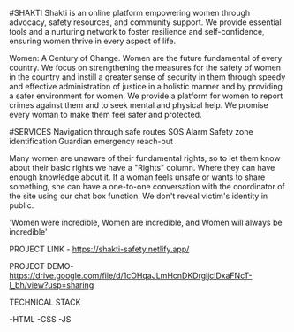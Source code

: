 #SHAKTI
Shakti is an online platform empowering women through advocacy, safety resources, and community support. We provide essential tools and a nurturing network to foster resilience and self-confidence, ensuring women thrive in every aspect of life.

Women: A Century of Change. Women are the future fundamental of every country. We focus on strengthening the measures for the safety of women in the country and instill a greater sense of security in them through speedy and effective administration of justice in a holistic manner and by providing a safer environment for women. We provide a platform for women to report crimes against them and to seek mental and physical help. We promise every woman to make them feel safer and protected.

#SERVICES
Navigation through safe routes SOS Alarm Safety zone identification Guardian emergency reach-out

Many women are unaware of their fundamental rights, so to let them know about their basic rights we have a "Rights" column. Where they can have enough knowledge about it. If a woman feels unsafe or wants to share something, she can have a one-to-one conversation with the coordinator of the site using our chat box function. We don't reveal victim's identity in public.

'Women were incredible, Women are incredible, and Women will always be incredible'

PROJECT LINK - https://shakti-safety.netlify.app/

PROJECT DEMO- https://drive.google.com/file/d/1cOHqaJLmHcnDKDrgljclDxaFNcT-I_bh/view?usp=sharing

TECHNICAL STACK

-HTML -CSS -JS
